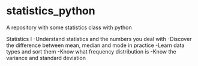 # statistics_python
A repository with some statistics class with python

Statistics I
  -Understand statistics and the numbers you deal with
  -Discover the difference between mean, median and mode in practice
  -Learn data types and sort them
  -Know what frequency distribution is
  -Know the variance and standard deviation  
